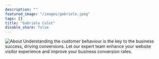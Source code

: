 ```yaml
---
description: ""
featured_image: "/images/gabriele.jpeg"
tags: []
title: "Gabriele Culot"
disable_share: false
---
```


![About](/images/gabriele.jpeg)
Understanding the customer behaviour is the key to the business success, driving conversions. Let our expert team enhance your website visitor experience and improve your business conversion rates.